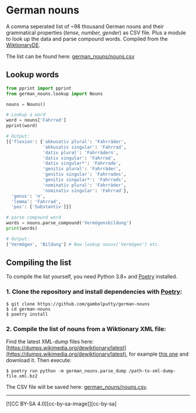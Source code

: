 # German nouns

A comma seperated list of ~98 thousand German nouns and their grammatical properties (_tense, number, gender_) as CSV file. Plus a module to look up the data and parse compound words. Compiled from the [WiktionaryDE](https://de.wiktionary.org).

The list can be found here: [german_nouns/nouns.csv](/german_nouns/nouns.csv)

## Lookup words

```python
from pprint import pprint
from german_nouns.lookup import Nouns

nouns = Nouns()

# Lookup a word
word = nouns['Fahrrad']
pprint(word)

# Output:
[{'flexion': {'akkusativ plural': 'Fahrräder',
              'akkusativ singular': 'Fahrrad',
              'dativ plural': 'Fahrrädern',
              'dativ singular': 'Fahrrad',
              'dativ singular*': 'Fahrrade',
              'genitiv plural': 'Fahrräder',
              'genitiv singular': 'Fahrrades',
              'genitiv singular*': 'Fahrrads',
              'nominativ plural': 'Fahrräder',
              'nominativ singular': 'Fahrrad'},
  'genus': 'n',
  'lemma': 'Fahrrad',
  'pos': ['Substantiv']}]

# parse compound word
words = nouns.parse_compound('Vermögensbildung')
print(words)

# Output:
['Vermögen', 'Bildung'] # Now lookup nouns['Vermögen'] etc.
```

## Compiling the list

To compile the list yourself, you need Python 3.8+ and [Poetry](https://python-poetry.org/) installed.

### 1. Clone the repository and install dependencies with [Poetry](https://python-poetry.org/):

```shell
$ git clone https://github.com/gambolputty/german-nouns
$ cd german-nouns
$ poetry install
```

### 2. Compile the list of nouns from a Wiktionary XML file:

Find the latest XML-dump files here: [https://dumps.wikimedia.org/dewiktionary/latest](https://dumps.wikimedia.org/dewiktionary/latest), for example [this one](https://dumps.wikimedia.org/dewiktionary/latest/dewiktionary-latest-pages-articles-multistream.xml.bz2) and download it. Then execute:

```shell
$ poetry run python -m german_nouns.parse_dump /path-to-xml-dump-file.xml.bz2
```

The CSV file will be saved here: [german_nouns/nouns.csv](/german_nouns/nouns.csv).


----

[![CC BY-SA 4.0][cc-by-sa-image]][cc-by-sa]